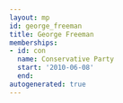 ```yaml
---
layout: mp
id: george_freeman
title: George Freeman
memberships:
- id: con
  name: Conservative Party
  start: '2010-06-08'
  end: 
autogenerated: true
---
```

